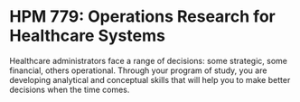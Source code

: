 # HPM 779: Operations Research for Healthcare Systems

Healthcare administrators face a range of decisions: some strategic, some financial, others operational. Through your program of study, you are developing analytical and conceptual skills that will help you to make better decisions when the time comes.